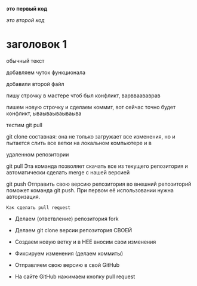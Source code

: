 **это первый код**

*это второй код*

# заголовок 1

обычный текст

добавляем чуток функционала

добавили второй файл

пишу строчку в мастере чтоб был конфликт, варвваававрав

пишем новую строчку и сделаем коммит, вот сейчас точно будет конфликт, ываываываываыва

тестим git pull


git clone составная: она не только загружает все изменения, но и пытается слить все ветки на локальном компьютере и в 
 
   удаленном репозитории 

  git pull  Эта команда позволяет скачать все из текущего репозитория и автоматически сделать merge с нашей версией

 git push  Отправить свою версию репозитория во внешний репозиторий поможет команда git push. При первом её использовании нужна авторизация.

    Как сделать pull request

  * Делаем   (ответвление) репозитория fork

  * Делаем git clone   версии репозитория СВОЕЙ

  * Создаем новую ветку и в НЕЕ вносим свои изменения

  * Фиксируем изменения (делаем коммиты) 

  * Отправляем свою версию в свой GitHub

  *  На сайте GitHub нажимаем кнопку pull request